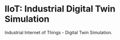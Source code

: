 # IIoT: Industrial Digital Twin Simulation
Industrial Internet of Things - Digital Twin Simulation.
